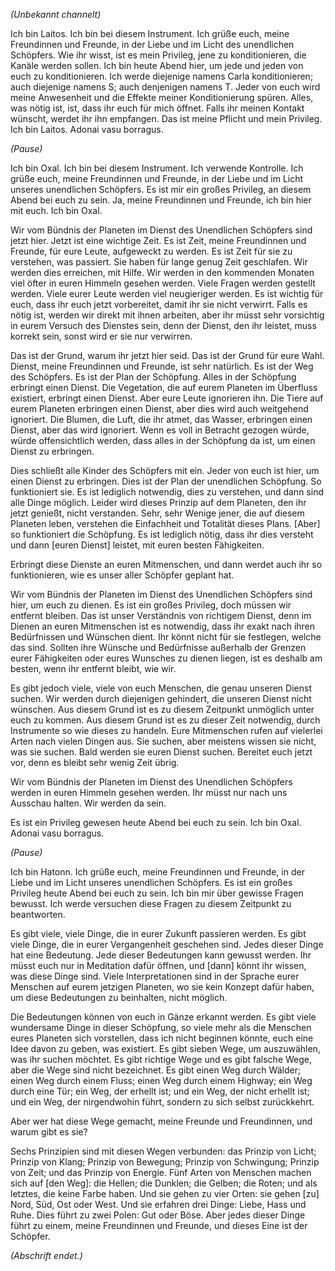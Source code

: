 <p><em>(Unbekannt channelt) </em></p>
<p>Ich bin Laitos. Ich bin bei diesem Instrument. Ich grüße euch, meine Freundinnen und Freunde, in der Liebe und im Licht des unendlichen Schöpfers. Wie ihr wisst, ist es mein Privileg, jene zu konditionieren, die Kanäle werden sollen. Ich bin heute Abend hier, um jede und jeden von euch zu konditionieren. Ich werde diejenige namens Carla konditionieren; auch diejenige namens S; auch denjenigen namens T. Jeder von euch wird meine Anwesenheit und die Effekte meiner Konditionierung spüren. Alles, was nötig ist, ist, dass ihr euch für mich öffnet. Falls ihr meinen Kontakt wünscht, werdet ihr ihn empfangen. Das ist meine Pflicht und mein Privileg. Ich bin Laitos. Adonai vasu borragus.</p>
<p><em>(Pause)</em></p>
<p>Ich bin Oxal. Ich bin bei diesem Instrument. Ich verwende Kontrolle. Ich grüße euch, meine Freundinnen und Freunde, in der Liebe und im Licht unseres unendlichen Schöpfers. Es ist mir ein großes Privileg, an diesem Abend bei euch zu sein. Ja, meine Freundinnen und Freunde, ich bin hier mit euch. Ich bin Oxal.</p>
<p>Wir vom Bündnis der Planeten im Dienst des Unendlichen Schöpfers sind jetzt hier. Jetzt ist eine wichtige Zeit. Es ist Zeit, meine Freundinnen und Freunde, für eure Leute, aufgeweckt zu werden. Es ist Zeit für sie zu verstehen, was passiert. Sie haben für lange genug Zeit geschlafen. Wir werden dies erreichen, mit Hilfe. Wir werden in den kommenden Monaten viel öfter in euren Himmeln gesehen werden. Viele Fragen werden gestellt werden. Viele eurer Leute werden viel neugieriger werden. Es ist wichtig für euch, dass ihr euch jetzt vorbereitet, damit ihr sie nicht verwirrt. Falls es nötig ist, werden wir direkt mit ihnen arbeiten, aber ihr müsst sehr vorsichtig in eurem Versuch des Dienstes sein, denn der Dienst, den ihr leistet, muss korrekt sein, sonst wird er sie nur verwirren.</p>
<p>Das ist der Grund, warum ihr jetzt hier seid. Das ist der Grund für eure Wahl. Dienst, meine Freundinnen und Freunde, ist sehr natürlich. Es ist der Weg des Schöpfers. Es ist der Plan der Schöpfung. Alles in der Schöpfung erbringt einen Dienst. Die Vegetation, die auf eurem Planeten im Überfluss existiert, erbringt einen Dienst. Aber eure Leute ignorieren ihn. Die Tiere auf eurem Planeten erbringen einen Dienst, aber dies wird auch weitgehend ignoriert. Die Blumen, die Luft, die ihr atmet, das Wasser, erbringen einen Dienst, aber das wird ignoriert. Wenn es voll in Betracht gezogen würde, würde offensichtlich werden, dass alles in der Schöpfung da ist, um einen Dienst zu erbringen. </p>
<p>Dies schließt alle Kinder des Schöpfers mit ein. Jeder von euch ist hier, um einen Dienst zu erbringen. Dies ist der Plan der unendlichen Schöpfung. So funktioniert sie. Es ist lediglich notwendig, dies zu verstehen, und dann sind alle Dinge möglich. Leider wird dieses Prinzip auf dem Planeten, den ihr jetzt genießt, nicht verstanden. Sehr, sehr Wenige jener, die auf diesem Planeten leben, verstehen die Einfachheit und Totalität dieses Plans. [Aber] so funktioniert die Schöpfung. Es ist lediglich nötig, dass ihr dies versteht und dann [euren Dienst] leistet, mit euren besten Fähigkeiten.</p>
<p>Erbringt diese Dienste an euren Mitmenschen, und dann werdet auch ihr so funktionieren, wie es unser aller Schöpfer geplant hat.</p>
<p>Wir vom Bündnis der Planeten im Dienst des Unendlichen Schöpfers sind hier, um euch zu dienen. Es ist ein großes Privileg, doch müssen wir entfernt bleiben. Das ist unser Verständnis von richtigem Dienst, denn im Dienen an euren Mitmenschen ist es notwendig, dass ihr exakt nach ihren Bedürfnissen und Wünschen dient. Ihr könnt nicht für sie festlegen, welche das sind. Sollten ihre Wünsche und Bedürfnisse außerhalb der Grenzen eurer Fähigkeiten oder eures Wunsches zu dienen liegen, ist es deshalb am besten, wenn ihr entfernt bleibt, wie wir.</p>
<p>Es gibt jedoch viele, viele von euch Menschen, die genau unseren Dienst suchen. Wir werden durch diejenigen gehindert, die unseren Dienst nicht wünschen. Aus diesem Grund ist es zu diesem Zeitpunkt unmöglich unter euch zu kommen. Aus diesem Grund ist es zu dieser Zeit notwendig, durch Instrumente so wie dieses zu handeln. Eure Mitmenschen rufen auf vielerlei Arten nach vielen Dingen aus. Sie suchen, aber meistens wissen sie nicht, was sie suchen. Bald werden sie euren Dienst suchen. Bereitet euch jetzt vor, denn es bleibt sehr wenig Zeit übrig.</p>
<p>Wir vom Bündnis der Planeten im Dienst des Unendlichen Schöpfers werden in euren Himmeln gesehen werden. Ihr müsst nur nach uns Ausschau halten. Wir werden da sein.</p>
<p>Es ist ein Privileg gewesen heute Abend bei euch zu sein. Ich bin Oxal. Adonai vasu borragus.</p>
<p><em>(Pause)</em></p>
<p>Ich bin Hatonn. Ich grüße euch, meine Freundinnen und Freunde, in der Liebe und im Licht unseres unendlichen Schöpfers. Es ist ein großes Privileg heute Abend bei euch zu sein. Ich bin mir über gewisse Fragen bewusst. Ich werde versuchen diese Fragen zu diesem Zeitpunkt zu beantworten.</p>
<p>Es gibt viele, viele Dinge, die in eurer Zukunft passieren werden. Es gibt viele Dinge, die in eurer Vergangenheit geschehen sind. Jedes dieser Dinge hat eine Bedeutung. Jede dieser Bedeutungen kann gewusst werden. Ihr müsst euch nur in Meditation dafür öffnen, und [dann] könnt ihr wissen, was diese Dinge sind. Viele Interpretationen sind in der Sprache eurer Menschen auf eurem jetzigen Planeten, wo sie kein Konzept dafür haben, um diese Bedeutungen zu beinhalten, nicht möglich.</p>
<p>Die Bedeutungen können von euch in Gänze erkannt werden. Es gibt viele wundersame Dinge in dieser Schöpfung, so viele mehr als die Menschen eures Planeten sich vorstellen, dass ich nicht beginnen könnte, euch eine Idee davon zu geben, was existiert. Es gibt sieben Wege, um auszuwählen, was ihr suchen möchtet. Es gibt richtige Wege und es gibt falsche Wege, aber die Wege sind nicht bezeichnet. Es gibt einen Weg durch Wälder; einen Weg durch einem Fluss; einen Weg durch einem Highway; ein Weg durch eine Tür; ein Weg, der erhellt ist; und ein Weg, der nicht erhellt ist; und ein Weg, der nirgendwohin führt, sondern zu sich selbst zurückkehrt.</p>
<p>Aber wer hat diese Wege gemacht, meine Freunde und Freundinnen, und warum gibt es sie?</p>
<p>Sechs Prinzipien sind mit diesen Wegen verbunden: das Prinzip von Licht; Prinzip von Klang; Prinzip von Bewegung; Prinzip von Schwingung; Prinzip von Zeit; und das Prinzip von Energie. Fünf Arten von Menschen machen sich auf [den Weg]: die Hellen; die Dunklen; die Gelben; die Roten; und als letztes, die keine Farbe haben. Und sie gehen zu vier Orten: sie gehen [zu] Nord, Süd, Ost oder West. Und sie erfahren drei Dinge: Liebe, Hass und Ruhe. Dies führt zu zwei Polen: Gut oder Böse. Aber jedes dieser Dinge führt zu einem, meine Freundinnen und Freunde, und dieses Eine ist der Schöpfer.</p>
<p><em>(Abschrift endet.)</em></p>